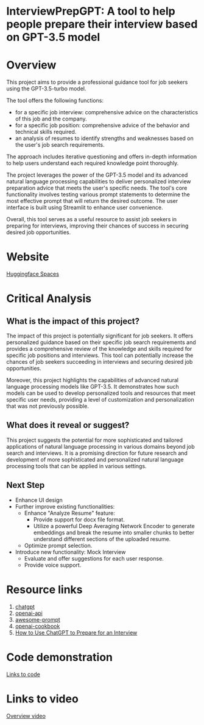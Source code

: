 # InterviewPrepGPT: A tool to help people prepare their interview based on GPT-3.5 model

# Overview
This project aims to provide a professional guidance tool for job seekers using the GPT-3.5-turbo model. 

The tool offers the following functions:
- for a specific job interview: comprehensive advice on the characteristics of this job and the company.
- for a specific job position: comprehensive advice of the behavior and technical skills required.  
- an analysis of resumes to identify strengths and weaknesses based on the user's job search requirements. 

The approach includes iterative questioning and offers in-depth information to help users understand each required knowledge point thoroughly.

The project leverages the power of the GPT-3.5 model and its advanced natural language processing capabilities to deliver personalized interview preparation advice that meets the user's specific needs. The tool's core functionality involves testing various prompt statements to determine the most effective prompt that will return the desired outcome. The user interface is built using Streamlit to enhance user convenience.

Overall, this tool serves as a useful resource to assist job seekers in preparing for interviews, improving their chances of success in securing desired job opportunities.

# Website
[Huggingface Spaces](https://huggingface.co/spaces/hydai/InterviewPrepGPT)


# Critical Analysis

## What is the impact of this project? 
The impact of this project is potentially significant for job seekers. It offers personalized guidance based on their specific job search requirements and provides a comprehensive review of the knowledge and skills required for specific job positions and interviews. This tool can potentially increase the chances of job seekers succeeding in interviews and securing desired job opportunities.

Moreover, this project highlights the capabilities of advanced natural language processing models like GPT-3.5. It demonstrates how such models can be used to develop personalized tools and resources that meet specific user needs, providing a level of customization and personalization that was not previously possible.

## What does it reveal or suggest? 
This project suggests the potential for more sophisticated and tailored applications of natural language processing in various domains beyond job search and interviews. It is a promising direction for future research and development of more sophisticated and personalized natural language processing tools that can be applied in various settings.

## Next Step
- Enhance UI design
- Further improve existing functionalities:
  - Enhance "Analyze Resume" feature:
      - Provide support for docx file format.
      - Utilize a powerful Deep Averaging Network Encoder to generate embeddings and break the resume into smaller chunks to better understand different sections of the uploaded resume.
  - Optimize prompt selection.
- Introduce new functionality: Mock Interview
  - Evaluate and offer suggestions for each user response.
  - Provide voice support.


# Resource links

1. [chatgpt](https://chat.openai.com/)
2. [openai-api](https://platform.openai.com/docs/api-reference/introduction)
3. [awesome-prompt](https://github.com/f/awesome-chatgpt-prompts)
4. [openai-cookbook](https://github.com/openai/openai-cookbook)
5. [How to Use ChatGPT to Prepare for an Interview](https://www.griproom.com/fun/how-to-use-chatgpt-to-prepare-for-an-interview)


# Code demonstration
[Links to code](app.py)

# Links to video
[Overview video](https://drive.google.com/file/d/1Z_0-nYyAei59TAUIo3FXfH6U8Iz1kObL/view?usp=sharing)